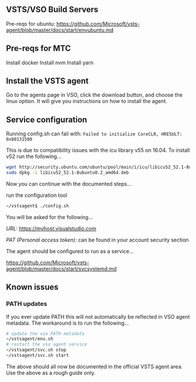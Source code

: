 ## VSTS/VSO Build Servers

Pre-reqs for ubuntu: https://github.com/Microsoft/vsts-agent/blob/master/docs/start/envubuntu.md

## Pre-reqs for MTC

Install docker
Install nvm
Install yarn

## Install the VSTS agent

Go to the agents page in VSO, click the download button, and choose the linux option.
It will give you instructions on how to install the agent.

## Service configuration

Running config.sh can fail with: `Failed to initialize CoreCLR, HRESULT: 0x80131500`

This is due to compatibility issues with the icu library v55 on 16.04.
To install v52 run the following...

``` bash
wget http://security.ubuntu.com/ubuntu/pool/main/i/icu/libicu52_52.1-8ubuntu0.2_amd64.deb
sudo dpkg -i libicu52_52.1-8ubuntu0.2_amd64.deb
```

Now you can continue with the documented steps...

run the configuration tool

``` bash
~/vstsagent$ ./config.sh
```

You will be asked for the following...

*URL:* https://myhost.visualstudio.com

*PAT (Personal access token):* can be found in your account security section

The agent should be configured to run as a service...

https://github.com/Microsoft/vsts-agent/blob/master/docs/start/svcsystemd.md

## Known issues

### PATH updates

If you ever update PATH this will not automatically be reflected in VSO agent metadata.  The workaround is to run the following...

``` bash
# update the vso PATH metadata
~/vstsagent/env.sh 
# restart the vso agent service
~/vstsagent/svc.sh stop
~/vstsagent/svc.sh start
```

The above should all now be documented in the official VSTS agent area.  Use the above as a rough guide only.
